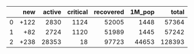 |    |   new |   active |   critical |   recovered |   1M_pop |   total |
|---:|------:|---------:|-----------:|------------:|---------:|--------:|
|  0 |  +122 |     2830 |       1124 |       52005 |     1448 |   57364 |
|  1 |   +82 |     2724 |       1120 |       51989 |     1445 |   57242 |
|  2 |  +238 |    28353 |         18 |       97723 |    44653 |  128393 |